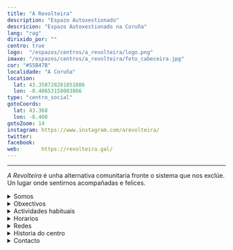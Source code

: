 ```yaml
---
title: "A Revolteira"
description: "Espazo Autoxestionado"
descricion: "Espazo Autoxestionado na Coruña"
lang: "rag"
dirixido_por: ""
centro: true
logo:  "/espazos/centros/a_revolteira/logo.png"
imaxe: "/espazos/centros/a_revolteira/foto_cabeceira.jpg"
cor: "#55B47B"
localidade: "A Coruña"
location:
  lat: 43.358728281851086
  lon: -8.40653158003866
type: "centro_social"
gotoCoords:
  lat: 43.368
  lon: -8.408
gotoZoom: 14
instagram: https://www.instagram.com/arevolteira/
twitter:
facebook:
web:       https://revolteira.gal/
---
```

---
*A Revolteira* é unha alternativa comunitaria fronte o sistema que nos exclúe. Un lugar onde sentirnos acompañadas e felices.

<details>
  <summary>Somos</summary>
  <p>
  A Revolteira nace como alternativa colectiva e comunitaria a un sistema capitalista, colonial e heteropatriarcal que exclúe as maiorías e avanza cara ao colapso social e ambiental dos nosos barrios, da nosa cidade, do noso país e do noso planeta.

  O seu xerme remóntase a finais de 2021 e parte da necesidade compartida de atopar novos lugares que sirvan para encontrármonos e reactivar loitas e iniciativas comunitarias na Coruña e a súa contorna. Xa desde a súa concepción, o proxecto buscou ensanchar o  ámbito cultural e comunitario explorando tamén a vía económica, a través do cooperativismo, como un eixo máis de transformación social. Quixemos facelo, ademais, desde o cercano, desde o barrio, o punto de partida onde xerar espazos abertos de encontro entre veciñas, compañeiras e activistas, baixo a lóxica da cooperación, o apoio mutuo e a plena autonomía.

  Para iso, na Revolteira conformámonos como un colectivo de base asamblearia e arredor do noso local social, na rúa Falperra, 13. Alí queremos crear un espazo funcional coas loitas e os cambios cos que estamos comprometidas, pero tamén un lugar onde sentírmonos acompañadas e felices. E tamén para bailar e gozar cando se precise.

  Queremos converternos en espazo seguro para pensar, traballar e construír, para así  ir artellando unha contorna habitable na que cuestionármornos e medrar de forma individual e colectiva. Queremos facelo, ademais, desde unha perspectiva interseccional que recolla as aprendizaxes e ferramentas dos feminismos, das loitas antirracistas, do movemento lgbtqi+, da loita de clases, dos ecoloxismos, dos movementos anticapacitistas, dos activismos trans, dos movementos autónomos de base e de toda unha xenealoxía de resistencias que determinan e nutren o noso xeito de facer.

  Aspiramos a ser un espazo onde poder imaxinar futuros posibles e alternativos ás narrativas reaccionarias que nos paralizan e desactivan, albiscalos e camiñar cara a eles.
  </p>
</details>

<details>
  <summary>Obxectivos</summary>
  <ul>
    <li>Obxectivo 1</li>
    <li>Obxectivo 2</li>
    <li>Obxectivo 3</li>
  </ul>
</details>

<details>
  <summary>Actividades habituais</summary>
  <p>No Centro Social organizamos unha ampla variedade de actividades:</p>
  <ul>
    <li>Talleres</li>
    <li>Charlas</li>
    <li>Proxeccións</li>
    <li>Xuntanzas</li>
  </ul>
</details>

<details>
  <summary>Horarios</summary>
  <p>Os horarios habituais do centro son os seguintes:</p>
  <ul>
    <li><strong>Luns a venres:</strong> 16:00 - 21:00.</li>
    <li><strong>Sábados:</strong> 10:00 - 14:00 e 16:00 - 20:00.</li>
    <li><strong>Domingos:</strong> Pechado, excepto para eventos programados.</li>
  </ul>
</details>

<details>
  <summary>Redes</summary>
  <p>Coñécenos a través de:</p>
  <ul>
    <li>Instragram</li>
    <li>Twiter/X</li>
    <li>Facebook</li>
    <li>Bluesky</li>
  </ul>
</details>

<details>
  <summary>Historia do centro</summary>
  <p></p>
</details>

<details>
  <summary>Contacto</summary>
  <p>Podes contactar connosco a través de:</p>
  <ul>
    <li>Email: contacto@email.com</li>
    <li>Teléfono: 111 111 111</li>
    <li>Enderezo: - </li>
  </ul>
</details>

